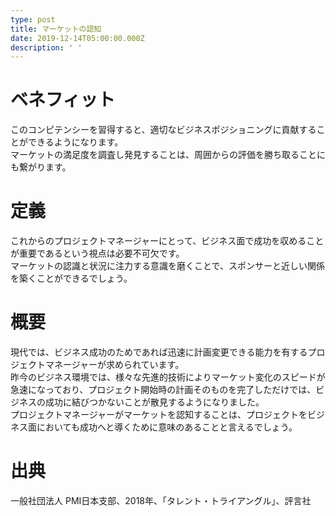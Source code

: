 ```yaml
---
type: post
title: マーケットの認知
date: 2019-12-14T05:00:00.000Z
description: ' '
---
```

# ベネフィット

このコンピテンシーを習得すると、適切なビジネスポジショニングに貢献することができるようになります。\
マーケットの満足度を調査し発見することは、周囲からの評価を勝ち取ることにも繋がります。

# 定義

これからのプロジェクトマネージャーにとって、ビジネス面で成功を収めることが重要であるという視点は必要不可欠です。\
マーケットの認識と状況に注力する意識を磨くことで、スポンサーと近しい関係を築くことができるでしょう。

# 概要

現代では、ビジネス成功のためであれば迅速に計画変更できる能力を有するプロジェクトマネージャーが求められています。\
昨今のビジネス環境では、様々な先進的技術によりマーケット変化のスピードが急速になっており、プロジェクト開始時の計画そのものを完了しただけでは、ビジネスの成功に結びつかないことが散見するようになりました。\
プロジェクトマネージャーがマーケットを認知することは、プロジェクトをビジネス面においても成功へと導くために意味のあることと言えるでしょう。

# 出典

一般社団法人 PMI日本支部、2018年、「タレント・トライアングル」、評言社

